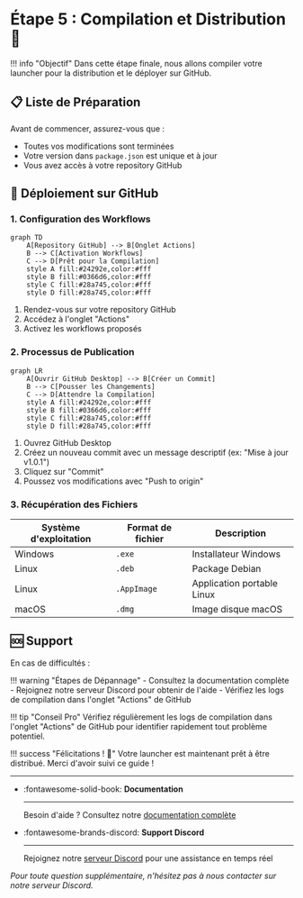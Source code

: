# Étape 5 : Compilation et Distribution 🎉

!!! info "Objectif"
    Dans cette étape finale, nous allons compiler votre launcher pour la distribution et le déployer sur GitHub.

## 📋 Liste de Préparation

Avant de commencer, assurez-vous que :

- Toutes vos modifications sont terminées
- Votre version dans `package.json` est unique et à jour
- Vous avez accès à votre repository GitHub

## 🚀 Déploiement sur GitHub

### 1. Configuration des Workflows

```mermaid
graph TD
    A[Repository GitHub] --> B[Onglet Actions]
    B --> C[Activation Workflows]
    C --> D[Prêt pour la Compilation]
    style A fill:#24292e,color:#fff
    style B fill:#0366d6,color:#fff
    style C fill:#28a745,color:#fff
    style D fill:#28a745,color:#fff
```

1. Rendez-vous sur votre repository GitHub
2. Accédez à l'onglet "Actions"
3. Activez les workflows proposés

### 2. Processus de Publication

```mermaid
graph LR
    A[Ouvrir GitHub Desktop] --> B[Créer un Commit]
    B --> C[Pousser les Changements]
    C --> D[Attendre la Compilation]
    style A fill:#24292e,color:#fff
    style B fill:#0366d6,color:#fff
    style C fill:#28a745,color:#fff
    style D fill:#28a745,color:#fff
```

1. Ouvrez GitHub Desktop
2. Créez un nouveau commit avec un message descriptif (ex: "Mise à jour v1.0.1")
3. Cliquez sur "Commit"
4. Poussez vos modifications avec "Push to origin"

### 3. Récupération des Fichiers

| Système d'exploitation | Format de fichier | Description |
|----------------------|------------------|-------------|
| Windows | `.exe` | Installateur Windows |
| Linux | `.deb` | Package Debian |
| Linux | `.AppImage` | Application portable Linux |
| macOS | `.dmg` | Image disque macOS | 

## 🆘 Support

En cas de difficultés :

!!! warning "Étapes de Dépannage"
    - Consultez la documentation complète
    - Rejoignez notre serveur Discord pour obtenir de l'aide
    - Vérifiez les logs de compilation dans l'onglet "Actions" de GitHub

!!! tip "Conseil Pro"
    Vérifiez régulièrement les logs de compilation dans l'onglet "Actions" de GitHub pour identifier rapidement tout problème potentiel.

!!! success "Félicitations ! 🎉"
    Votre launcher est maintenant prêt à être distribué. Merci d'avoir suivi ce guide !

---

<div class="grid cards" markdown>

-   :fontawesome-solid-book: __Documentation__

    ---

    Besoin d'aide ? Consultez notre [documentation complète](https://docs.centralcorp.fr)

-   :fontawesome-brands-discord: __Support Discord__

    ---

    Rejoignez notre [serveur Discord](https://discord.gg/VCmNXHvf77) pour une assistance en temps réel

</div>

*Pour toute question supplémentaire, n'hésitez pas à nous contacter sur notre serveur Discord.* 